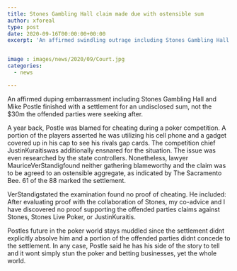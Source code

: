 ```yaml
---
title: Stones Gambling Hall claim made due with ostensible sum
author: xforeal 
type: post
date: 2020-09-16T00:00:00+00:00
excerpt: 'An affirmed swindling outrage including Stones Gambling Hall and Mike Postle finished with a settlement for an undisclosed sum, not the $30m the offended parties were trusting for '


image : images/news/2020/09/Court.jpg
categories:
  - news

---
```

<span data-contrast="auto">An affirmed duping embarrassment including Stones Gambling Hall and Mike Postle finished with a settlement for an undisclosed sum, not the $30m the offended parties were seeking after. </span><span data-ccp-props='{"134233117":true,"134233118":true,"201341983":0,"335559739":200,"335559740":240}' />

<span data-contrast="auto">A year back, Postle was blamed for cheating during a poker competition. A portion of the players asserted he was utilizing his cell phone and a gadget covered up in his cap to see his rivals gap cards. The competition chief JustinKuraitiswas additionally ensnared for the situation. The issue was even researched by the state controllers. Nonetheless, lawyer MauriceVerStandigfound neither gathering blameworthy </span><span data-contrast="auto">and </span><span data-contrast="auto">the claim was to be agreed to an ostensible aggregate, as indicated by The Sacramento Bee. 61 of the 88 marked the settlement. </span><span data-ccp-props='{"134233117":true,"134233118":true,"201341983":0,"335559739":200,"335559740":240}' />

<span data-contrast="auto">VerStandigstated the examination found no proof of cheating. He included: After evaluating proof with the collaboration of Stones, my co-advice and I have discovered no proof supporting the offended parties claims against Stones, Stones Live Poker, or JustinKuraitis. </span>

<span data-contrast="auto">Postles future in the poker world stays muddled since the settlement </span><span data-contrast="auto">didnt </span><span data-contrast="auto">explicitly absolve him and a portion of the offended parties didnt concede to the settlement. In any case, Postle said he has his side of the story to tell and it wont simply stun the poker and betting businesses, yet the whole world. </span><span data-ccp-props='{"134233117":true,"134233118":true,"201341983":0,"335559739":200,"335559740":240}' />